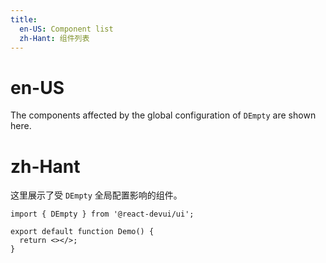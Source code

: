 ```yaml
---
title:
  en-US: Component list
  zh-Hant: 组件列表
---
```


# en-US

The components affected by the global configuration of `DEmpty` are shown here.

# zh-Hant

这里展示了受 `DEmpty` 全局配置影响的组件。

```tsx
import { DEmpty } from '@react-devui/ui';

export default function Demo() {
  return <></>;
}
```

